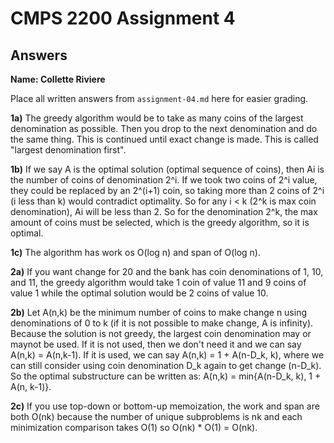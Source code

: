 # CMPS 2200 Assignment 4
## Answers

**Name: Collette Riviere**


Place all written answers from `assignment-04.md` here for easier grading.

**1a)** The greedy algorithm would be to take as many coins of the largest denomination as possible. Then you drop to the next denomination and do the same thing. This is continued until exact change is made. This is called "largest denomination first".

**1b)** If we say A is the optimal solution (optimal sequence of coins), then Ai is the number of coins of denomination 2^i. If we took two coins of 2^i value, they could be replaced by an 2^(i+1) coin, so taking more than 2 coins of 2^i (i less than k) would contradict optimality. So for any i < k (2^k is max coin denomination), Ai will be less than 2. So for the denomination 2^k, the max amount of coins must be selected, which is the greedy algorithm, so it is optimal.

**1c)** The algorithm has work os O(log n) and span of O(log n).



**2a)** If you want change for 20 and the bank has coin denominations of 1, 10, and 11, the greedy algorithm would take 1 coin of value 11 and 9 coins of value 1 while the optimal solution would be 2 coins of value 10.

**2b)** Let A(n,k) be the minimum number of coins to make change n using denominations of 0 to k (if it is not possible to make change, A is infinity). Because the solution is not greedy, the largest coin denomination may or maynot be used. If it is not used, then we don't need it and we can say A(n,k) = A(n,k-1). If it is used, we can say A(n,k) = 1 + A(n-D_k, k), where we can still consider using coin denomination D_k again to get change (n-D_k). So the optimal substructure can be written as: A(n,k) = min{A(n-D_k, k), 1 + A(n, k-1)}.

**2c)** If you use top-down or bottom-up memoization, the work and span are both O(nk) because the number of unique subproblems is nk and each minimization comparison takes O(1) so O(nk) * O(1) = O(nk).
